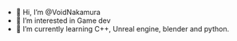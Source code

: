 - 👋 Hi, I’m @VoidNakamura
- 👀 I’m interested in Game dev  
- 🌱 I’m currently learning C++, Unreal engine, blender and python.  

 
